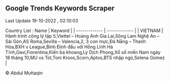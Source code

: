 

## Google Trends Keywords Scraper 
 
Last Update 19-10-2022 , 02:10:03

Country List :
 Name  | Keyword |
| ------------- | ------------- |
| VIETNAM | Hành trình công lý tập 5,Viettel – Hoàng Anh Gia Lai,Sông Lam Nghệ An – Sài Gòn,AS Roma,Sevilla – Valencia,2, 3 con mực,Đà Nẵng – Thanh Hóa,BXH v League,Bình Định đấu với Hồng Lĩnh Hà Tĩnh,Gavi,Fiorentina,Kiến ba khoang,Lý Dịch Phong,Xổ số miền Nam ngày 18 tháng 10,MU vs Tot,Toni Kroos,Scorn,Aptos,BTS nhập ngũ,Selena Gomez |



© Abdul Muttaqin 
